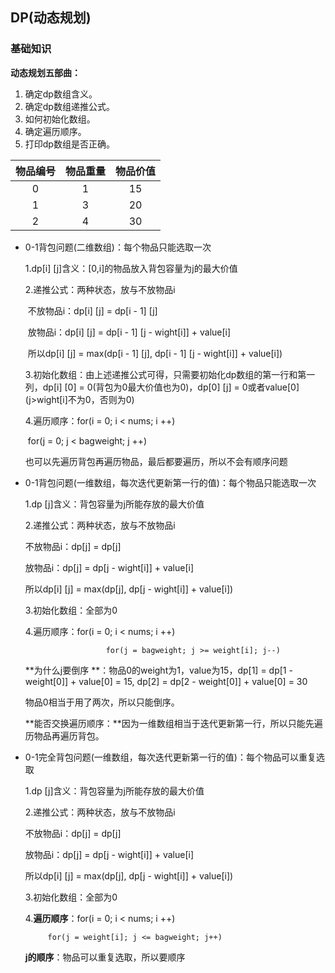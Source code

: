 ## DP(动态规划)

### **基础知识**

**动态规划五部曲：**

  1. 确定dp数组含义。
  2. 确定dp数组递推公式。
  3. 如何初始化数组。
  4. 确定遍历顺序。
  5. 打印dp数组是否正确。

| 物品编号 | 物品重量 | 物品价值 |
| :------: | :------: | :------: |
|    0     |    1     |    15    |
|    1     |    3     |    20    |
|    2     |    4     |    30    |

* 0-1背包问题(二维数组)：每个物品只能选取一次

  1.dp[i] [j]含义：[0,i]的物品放入背包容量为j的最大价值

  2.递推公式：两种状态，放与不放物品i

  ​	不放物品i：dp[i] [j] = dp[i - 1] [j]

  ​	放物品i：dp[i] [j] = dp[i - 1] [j - wight[i]] + value[i]

  ​	所以dp[i] [j] = max(dp[i - 1] [j], dp[i - 1] [j - wight[i]] + value[i])

  3.初始化数组：由上述递推公式可得，只需要初始化dp数组的第一行和第一列，dp[i] [0] = 0(背包为0最大价值也为0)，dp[0] [j] = 0或者value[0] (j>wight[i]不为0，否则为0)

  4.遍历顺序：for(i = 0; i < nums; i ++)

  ​							for(j = 0; j < bagweight; j ++)

  ​	也可以先遍历背包再遍历物品，最后都要遍历，所以不会有顺序问题

* 0-1背包问题(一维数组，每次迭代更新第一行的值)：每个物品只能选取一次

  1.dp [j]含义：背包容量为j所能存放的最大价值

  2.递推公式：两种状态，放与不放物品i

  	不放物品i：dp[j] = dp[j]

  	放物品i：dp[j] = dp[j - wight[i]] + value[i]

  	所以dp[i] [j] = max(dp[j], dp[j - wight[i]] + value[i])

  3.初始化数组：全部为0

  4.遍历顺序：for(i = 0; i < nums; i ++)

  						for(j = bagweight; j >= weight[i]; j--)

  **为什么j要倒序 **：物品0的weight为1，value为15，dp[1] = dp[1 - weight[0]] + value[0] = 15,  dp[2] = dp[2 - weight[0]] + value[0] = 30

  物品0相当于用了两次，所以只能倒序。

  	**能否交换遍历顺序：**因为一维数组相当于迭代更新第一行，所以只能先遍历物品再遍历背包。

* 0-1完全背包问题(一维数组，每次迭代更新第一行的值)：每个物品可以重复选取

  1.dp [j]含义：背包容量为j所能存放的最大价值

  2.递推公式：两种状态，放与不放物品i

  	不放物品i：dp[j] = dp[j]

  	放物品i：dp[j] = dp[j - wight[i]] + value[i]

  	所以dp[i] [j] = max(dp[j], dp[j - wight[i]] + value[i])

  3.初始化数组：全部为0

  4.**遍历顺序**：for(i = 0; i < nums; i ++)

  		   for(j = weight[i]; j <= bagweight; j++)

  	**j的顺序**：物品可以重复选取，所以要顺序

  
